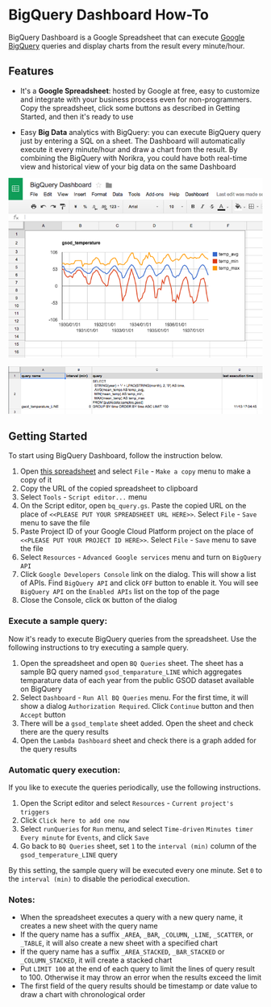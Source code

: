 # BigQuery Dashboard How-To

BigQuery Dashboard is a Google Spreadsheet that can execute [Google BigQuery](https://cloud.google.com/bigquery/) queries and display charts from the result every minute/hour. 

## Features

- It's a **Google Spreadsheet**: hosted by Google at free, easy to customize and integrate with your business process even for non-programmers. Copy the spreadsheet, click some buttons as described in Getting Started, and then it's ready to use

- Easy **Big Data** analytics with BigQuery: you can execute BigQuery query just by entering a SQL on a sheet. The Dashboard will automatically execute it every minute/hour and draw a chart from the result. By combining the BigQuery with Norikra, you could have both real-time view and historical view of your big data on the same Dashboard

![gsod_graph.png](images/gsod_graph.png)

![gsod_query.png](images/gsod_query.png)

## Getting Started

To start using BigQuery Dashboard, follow the instruction below.

1. Open [this spreadsheet](https://docs.google.com/spreadsheets/d/1Xwk2icyXH2DmVIZC33SAs5bs012ZIt0-goyX0dZZu7s/edit) and select `File` - `Make a copy` menu to make a copy of it
1. Copy the URL of the copied spreadsheet to clipboard
1. Select `Tools` - `Script editor...` menu
1. On the Script editor, open `bq_query.gs`. Paste the copied URL on the place of `<<PLEASE PUT YOUR SPREADSHEET URL HERE>>`. Select `File` - `Save` menu to save the file
1. Paste Project ID of your Google Cloud Platform project on the place of `<<PLEASE PUT YOUR PROJECT ID HERE>>`. Select `File` - `Save` menu to save the file
1. Select `Resources` - `Advanced Google services` menu and turn on `BigQuery API`
1. Click `Google Developers Console` link on the dialog. This will show a list of APIs. Find `BigQuery API` and click `OFF` button to enable it. You will see `BigQuery API` on the `Enabled APIs` list on the top of the page
1. Close the Console, click `OK` button of the dialog

### Execute a sample query:

Now it's ready to execute BigQuery queries from the spreadsheet. Use the following instructions to try executing a sample query.

1. Open the spreadsheet and open `BQ Queries` sheet. The sheet has a sample BQ query named `gsod_temparature_LINE` which aggregates temparature data of each year from the public GSOD dataset available on BigQuery
1. Select `Dashboard` - `Run All BQ Queries` menu. For the first time, it will show a dialog `Authorization Required`. Click `Continue` button and then `Accept` button
1. There will be a `gsod_template` sheet added. Open the sheet and check there are the query results
1. Open the `Lambda Dashboard` sheet and check there is a graph added for the query results

### Automatic query execution:

If you like to execute the queries periodically, use the following instructions.

1. Open the Script editor and select `Resources` - `Current project's triggers`
1. Click `Click here to add one now`
1. Select `runQueries` for `Run` menu, and select `Time-driven` `Minutes timer` `Every minute` for `Events`, and click `Save`
1. Go back to `BQ Queries` sheet, set `1` to the `interval (min)` column of the `gsod_temperature_LINE` query

By this setting, the sample query will be executed every one minute. Set `0` to the `interval (min)` to disable the periodical execution.

### Notes:

- When the spreadsheet executes a query with a new query name, it creates a new sheet with the query name
- If the query name has a suffix `_AREA`, `_BAR`, `_COLUMN`, `_LINE`, `_SCATTER`, or `_TABLE`, it will also create a new sheet with a specified chart
- If the query name has a suffix `_AREA_STACKED`, `_BAR_STACKED` or `_COLUMN_STACKED`, it will create a stacked chart
- Put `LIMIT 100` at the end of each query to limit the lines of query result to 100. Otherwise it may throw an error when the results exceed the limit
- The first field of the query results should be timestamp or date value to draw a chart with chronological order
